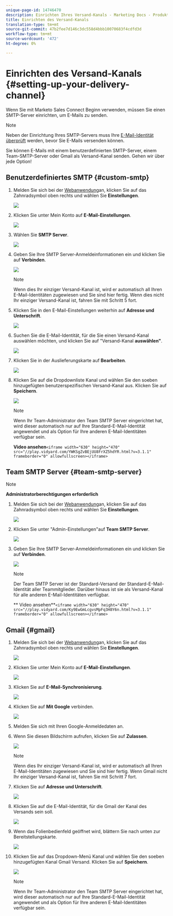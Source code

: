```yaml
---
unique-page-id: 14746470
description: Einrichten Ihres Versand-Kanals - Marketing Docs - Produktdokumentation
title: Einrichten des Versand-Kanals
translation-type: tm+mt
source-git-commit: 47b2fee7d146c3dc558d4bbb10070683f4cdfd3d
workflow-type: tm+mt
source-wordcount: '472'
ht-degree: 0%

---
```



# Einrichten des Versand-Kanals {#setting-up-your-delivery-channel}

Wenn Sie mit Marketo Sales Connect Beginn verwenden, müssen Sie einen SMTP-Server einrichten, um E-Mails zu senden.

>[!NOTE]
>
>Neben der Einrichtung Ihres SMTP-Servers muss Ihre [E-Mail-Identität überprüft](http://docs.marketo.com/x/ewPh) werden, bevor Sie E-Mails versenden können.

Sie können E-Mails mit einem benutzerdefinierten SMTP-Server, einem Team-SMTP-Server oder Gmail als Versand-Kanal senden. Gehen wir über jede Option!

## Benutzerdefiniertes SMTP {#custom-smtp}

1. Melden Sie sich bei der [Webanwendung](http://toutapp.com/login)an, klicken Sie auf das Zahnradsymbol oben rechts und wählen Sie **Einstellungen**.

   ![](assets/one.png)

1. Klicken Sie unter Mein Konto auf **E-Mail-Einstellungen**.

   ![](assets/two.png)

1. Wählen Sie **SMTP Server**.

   ![](assets/three.png)

1. Geben Sie Ihre SMTP Server-Anmeldeinformationen ein und klicken Sie auf **Verbinden**.

   ![](assets/four.png)

   >[!NOTE]
   >
   >Wenn dies Ihr einziger Versand-Kanal ist, wird er automatisch all Ihren E-Mail-Identitäten zugewiesen und Sie sind hier fertig. Wenn dies nicht Ihr einziger Versand-Kanal ist, fahren Sie mit Schritt 5 fort.

1. Klicken Sie in den E-Mail-Einstellungen weiterhin auf **Adresse und Unterschrift**.

   ![](assets/five.png)

1. Suchen Sie die E-Mail-Identität, für die Sie einen Versand-Kanal auswählen möchten, und klicken Sie auf &quot;Versand-Kanal **auswählen&quot;**.

   ![](assets/six.png)

1. Klicken Sie in der Auslieferungskarte auf **Bearbeiten**.

   ![](assets/seven-new.png)

1. Klicken Sie auf die Dropdownliste Kanal und wählen Sie den soeben hinzugefügten benutzerspezifischen Versand-Kanal aus. Klicken Sie auf **Speichern**.

   ![](assets/eight-new.png)

   >[!NOTE]
   >
   >Wenn Ihr Team-Administrator den Team SMTP Server eingerichtet hat, wird dieser automatisch nur auf Ihre Standard-E-Mail-Identität angewendet und als Option für Ihre anderen E-Mail-Identitäten verfügbar sein.

   **Video ansehen**`<iframe width="630" height="470" src="//play.vidyard.com/YWKSgZvBEjUU8FrXZ5hdYR.html?v=3.1.1" frameborder="0" allowfullscreen></iframe>`

## Team SMTP Server {#team-smtp-server}

>[!NOTE]
>
>**Administratorberechtigungen erforderlich**

1. Melden Sie sich bei der [Webanwendung](http://toutapp.com/login)an, klicken Sie auf das Zahnradsymbol oben rechts und wählen Sie **Einstellungen**.

   ![](assets/nine.png)

1. Klicken Sie unter &quot;Admin-Einstellungen&quot;auf **Team SMTP Server**.

   ![](assets/ten.png)

1. Geben Sie Ihre SMTP Server-Anmeldeinformationen ein und klicken Sie auf **Verbinden**.

   ![](assets/eleven.png)

   >[!NOTE]
   >
   >Der Team SMTP Server ist der Standard-Versand der Standard-E-Mail-Identität aller Teammitglieder. Darüber hinaus ist sie als Versand-Kanal für alle anderen E-Mail-Identitäten verfügbar.

   ** Video ansehen**`<iframe width="630" height="470" src="//play.vidyard.com/Ky9EwGmLcgvsMpFq3H8Y6n.html?v=3.1.1" frameborder="0" allowfullscreen></iframe>`

## Gmail {#gmail}

1. Melden Sie sich bei der [Webanwendung](http://toutapp.com/login)an, klicken Sie auf das Zahnradsymbol oben rechts und wählen Sie **Einstellungen**.

   ![](assets/twelve.png)

1. Klicken Sie unter Mein Konto auf **E-Mail-Einstellungen**.

   ![](assets/thirteen.png)

1. Klicken Sie auf **E-Mail-Synchronisierung**.

   ![](assets/fourteen.png)

1. Klicken Sie auf **Mit Google** verbinden.

   ![](assets/fifteen.png)

1. Melden Sie sich mit Ihren Google-Anmeldedaten an.
1. Wenn Sie diesen Bildschirm aufrufen, klicken Sie auf **Zulassen**.

   ![](assets/sixteen.png)

   >[!NOTE]
   >
   >Wenn dies Ihr einziger Versand-Kanal ist, wird er automatisch all Ihren E-Mail-Identitäten zugewiesen und Sie sind hier fertig. Wenn Gmail nicht Ihr einziger Versand-Kanal ist, fahren Sie mit Schritt 7 fort.

1. Klicken Sie auf **Adresse und Unterschrift**.

   ![](assets/seventeen.png)

1. Klicken Sie auf die E-Mail-Identität, für die Gmail der Kanal des Versands sein soll.

   ![](assets/eighteen.png)

1. Wenn das Folienbedienfeld geöffnet wird, blättern Sie nach unten zur Bereitstellungskarte.

   ![](assets/nineteen.png)

1. Klicken Sie auf das Dropdown-Menü Kanal und wählen Sie den soeben hinzugefügten Kanal Gmail Versand. Klicken Sie auf **Speichern**.

   ![](assets/twenty.png)

   >[!NOTE]
   >
   >Wenn Ihr Team-Administrator den Team SMTP Server eingerichtet hat, wird dieser automatisch nur auf Ihre Standard-E-Mail-Identität angewendet und als Option für Ihre anderen E-Mail-Identitäten verfügbar sein.

